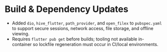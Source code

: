# Build & Dependency Updates

- Added `dio`, `hive_flutter`, `path_provider`, and `open_filex` to `pubspec.yaml` to support secure sessions, network access, file storage, and offline viewing.
- Requires `flutter pub get` before builds; tooling not available in-container so lockfile regeneration must occur in CI/local environments.
